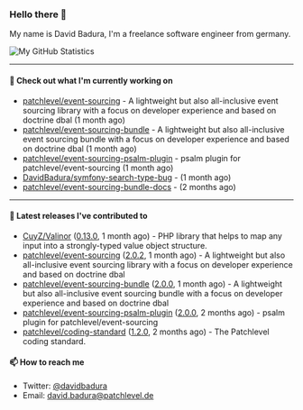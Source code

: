 ### Hello there 👋

My name is David Badura, I'm a freelance software engineer from germany.

![My GitHub Statistics](https://github-readme-stats.vercel.app/api?username=DavidBadura&show_icons=true&count_private=true&hide_title=true)

---

#### 👷 Check out what I'm currently working on

- [patchlevel/event-sourcing](https://github.com/patchlevel/event-sourcing) - A lightweight but also all-inclusive event sourcing library with a focus on developer experience and based on doctrine dbal (1 month ago)
- [patchlevel/event-sourcing-bundle](https://github.com/patchlevel/event-sourcing-bundle) - A lightweight but also all-inclusive event sourcing bundle with a focus on developer experience and based on doctrine dbal (1 month ago)
- [patchlevel/event-sourcing-psalm-plugin](https://github.com/patchlevel/event-sourcing-psalm-plugin) - psalm plugin for patchlevel/event-sourcing (1 month ago)
- [DavidBadura/symfony-search-type-bug](https://github.com/DavidBadura/symfony-search-type-bug) -  (1 month ago)
- [patchlevel/event-sourcing-bundle-docs](https://github.com/patchlevel/event-sourcing-bundle-docs) -  (2 months ago)

---

#### 🔭 Latest releases I've contributed to

- [CuyZ/Valinor](https://github.com/CuyZ/Valinor) ([0.13.0](https://github.com/CuyZ/Valinor/releases/tag/0.13.0), 1 month ago) - PHP library that helps to map any input into a strongly-typed value object structure.
- [patchlevel/event-sourcing](https://github.com/patchlevel/event-sourcing) ([2.0.2](https://github.com/patchlevel/event-sourcing/releases/tag/2.0.2), 1 month ago) - A lightweight but also all-inclusive event sourcing library with a focus on developer experience and based on doctrine dbal
- [patchlevel/event-sourcing-bundle](https://github.com/patchlevel/event-sourcing-bundle) ([2.0.0](https://github.com/patchlevel/event-sourcing-bundle/releases/tag/2.0.0), 1 month ago) - A lightweight but also all-inclusive event sourcing bundle with a focus on developer experience and based on doctrine dbal
- [patchlevel/event-sourcing-psalm-plugin](https://github.com/patchlevel/event-sourcing-psalm-plugin) ([2.0.0](https://github.com/patchlevel/event-sourcing-psalm-plugin/releases/tag/2.0.0), 2 months ago) - psalm plugin for patchlevel/event-sourcing
- [patchlevel/coding-standard](https://github.com/patchlevel/coding-standard) ([1.2.0](https://github.com/patchlevel/coding-standard/releases/tag/1.2.0), 2 months ago) - The Patchlevel coding standard.

#### 📫 How to reach me

- Twitter: [@davidbadura](https://twitter.com/davidbadura)
- Email: [david.badura@patchlevel.de](mailto:david.badura@patchlevel.de)